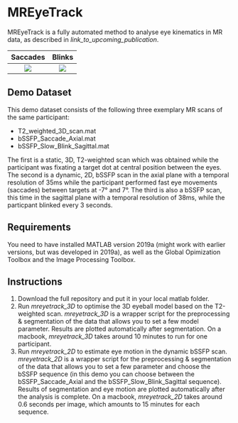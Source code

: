# MREyeTrack
MREyeTrack is a fully automated method to analyse eye kinematics in MR data, as described in *link_to_upcoming_publication*.

Saccades                   |  Blinks
:-------------------------:|:-------------------------:
![](Gif/Saccade.gif)       |  ![](Gif/Blink.gif)

## Demo Dataset
This demo dataset consists of the following three exemplary MR scans of the same participant:
* T2_weighted_3D_scan.mat
* bSSFP_Saccade_Axial.mat
* bSSFP_Slow_Blink_Sagittal.mat
 
The first is a static, 3D, T2-weighted scan which was obtained while the participant was fixating a target dot at central position between the eyes. The second is a dynamic, 2D, bSSFP scan in the axial plane with a temporal resolution of 35ms while the participant performed fast eye movements (saccades) between targets at -7° and 7°. The third is also a bSSFP scan, this time in the sagittal plane with a temporal resolution of 38ms, while the particpant blinked every 3 seconds.

## Requirements
You need to have installed MATLAB version 2019a (might work with earlier versions, but was developed in 2019a), as well as the Global Opimization Toolbox and the Image Processing Toolbox.

## Instructions
1) Download the full repository and put it in your local matlab folder.
2) Run *mreyetrack_3D* to optimise the 3D eyeball model based on the T2-weighted scan. *mreyetrack_3D* is a wrapper script for the preprocessing & segmentation of the data that allows you to set a few model parameter. Results are plotted automatically after segmentation. On a macbook, *mreyetrack_3D* takes around 10 minutes to run for one participant.
3) Run *mreyetrack_2D* to estimate eye motion in the dynamic bSSFP scan. *mreyetrack_2D* is a wrapper script for the preprocessing & segmentation of the data that allows you to set a few parameter and choose the bSSFP sequence (in this demo you can choose between the bSSFP_Saccade_Axial and the bSSFP_Slow_Blink_Sagittal sequence). Results of segmentation and eye motion are plotted automatically after the analysis is complete. On a macbook, *mreyetrack_2D* takes around 0.6 seconds per image, which amounts to 15 minutes for each sequence.
